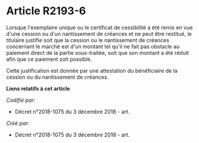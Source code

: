 # Article R2193-6

Lorsque l'exemplaire unique ou le certificat de cessibilité a été remis en vue d'une cession ou d'un nantissement de créances
et ne peut être restitué, le titulaire justifie soit que la cession ou le nantissement de créances concernant le marché est
d'un montant tel qu'il ne fait pas obstacle au paiement direct de la partie sous-traitée, soit que son montant a été réduit
afin que ce paiement soit possible.

Cette justification est donnée par une attestation du bénéficiaire de la cession ou du nantissement de créances.

**Liens relatifs à cet article**

_Codifié par_:

  - Décret n°2018-1075 du 3 décembre 2018 - art.

_Créé par_:

  - Décret n°2018-1075 du 3 décembre 2018 - art.
